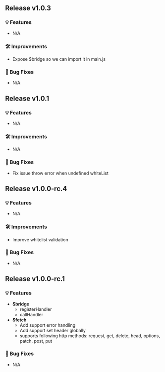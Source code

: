 ## Release v1.0.3

### 💡 Features
  - N/A

### 🛠 Improvements
  - Expose $bridge so we can import it in main.js

### 🐞 Bug Fixes
  - N/A



## Release v1.0.1

### 💡 Features
  - N/A

### 🛠 Improvements
  - N/A

### 🐞 Bug Fixes
  - Fix issue throw error when undefined whiteList 


## Release v1.0.0-rc.4

### 💡 Features
  - N/A

### 🛠 Improvements
  - Improve whitelist validation

### 🐞 Bug Fixes
  - N/A


## Release v1.0.0-rc.1

### 💡 Features
  - **$bridge**
    - registerHandler 
    - callHandler
  - **$fetch**
    - Add support error handling
    - Add support set header globally
    - supports following http methods: request, get, delete, head, options, patch, post, put

### 🐞 Bug Fixes
  - N/A
